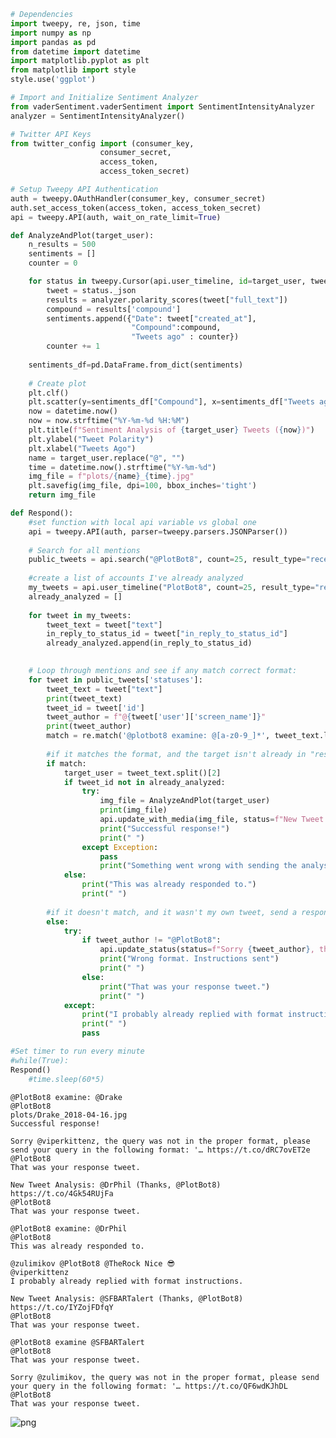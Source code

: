 

```python
# Dependencies
import tweepy, re, json, time
import numpy as np
import pandas as pd
from datetime import datetime
import matplotlib.pyplot as plt
from matplotlib import style
style.use('ggplot')

# Import and Initialize Sentiment Analyzer
from vaderSentiment.vaderSentiment import SentimentIntensityAnalyzer
analyzer = SentimentIntensityAnalyzer()

# Twitter API Keys
from twitter_config import (consumer_key, 
                    consumer_secret, 
                    access_token, 
                    access_token_secret)

# Setup Tweepy API Authentication
auth = tweepy.OAuthHandler(consumer_key, consumer_secret)
auth.set_access_token(access_token, access_token_secret)
api = tweepy.API(auth, wait_on_rate_limit=True)
```


```python
def AnalyzeAndPlot(target_user):
    n_results = 500
    sentiments = []
    counter = 0

    for status in tweepy.Cursor(api.user_timeline, id=target_user, tweet_mode="extended").items(n_results):
        tweet = status._json
        results = analyzer.polarity_scores(tweet["full_text"])
        compound = results['compound']
        sentiments.append({"Date": tweet["created_at"], 
                           "Compound":compound,
                           "Tweets ago" : counter})
        counter += 1
        
    sentiments_df=pd.DataFrame.from_dict(sentiments)
    
    # Create plot
    plt.clf()
    plt.scatter(y=sentiments_df["Compound"], x=sentiments_df["Tweets ago"])
    now = datetime.now()
    now = now.strftime("%Y-%m-%d %H:%M")
    plt.title(f"Sentiment Analysis of {target_user} Tweets ({now})")
    plt.ylabel("Tweet Polarity")
    plt.xlabel("Tweets Ago")
    name = target_user.replace("@", "")
    time = datetime.now().strftime("%Y-%m-%d")
    img_file = f"plots/{name}_{time}.jpg"
    plt.savefig(img_file, dpi=100, bbox_inches='tight')
    return img_file

```


```python
def Respond():
    #set function with local api variable vs global one
    api = tweepy.API(auth, parser=tweepy.parsers.JSONParser())
    
    # Search for all mentions
    public_tweets = api.search("@PlotBot8", count=25, result_type="recent")
    
    #create a list of accounts I've already analyzed
    my_tweets = api.user_timeline("PlotBot8", count=25, result_type="recent")
    already_analyzed = []
    
    for tweet in my_tweets:
        tweet_text = tweet["text"]
        in_reply_to_status_id = tweet["in_reply_to_status_id"]
        already_analyzed.append(in_reply_to_status_id)
    

    # Loop through mentions and see if any match correct format: 
    for tweet in public_tweets['statuses']:
        tweet_text = tweet["text"]
        print(tweet_text)
        tweet_id = tweet['id']
        tweet_author = f"@{tweet['user']['screen_name']}"
        print(tweet_author)
        match = re.match('@plotbot8 examine: @[a-z0-9_]*', tweet_text.lower())
        
        #if it matches the format, and the target isn't already in "responded" list, analyze and reply
        if match:
            target_user = tweet_text.split()[2]
            if tweet_id not in already_analyzed:
                try:
                    img_file = AnalyzeAndPlot(target_user)
                    print(img_file)
                    api.update_with_media(img_file, status=f"New Tweet Analysis: {target_user} (Thanks, {tweet_author})", in_reply_to_status_id = tweet_id)
                    print("Successful response!")
                    print(" ")
                except Exception:
                    pass
                    print("Something went wrong with sending the analysis.")
            else:
                print("This was already responded to.")
                print(" ")
                                      
        #if it doesn't match, and it wasn't my own tweet, send a response with formatting instructions
        else:
            try:
                if tweet_author != "@PlotBot8":
                    api.update_status(status=f"Sorry {tweet_author}, the query was not in the proper format, please send your query in the following format: '@PlotBot8 examine: @[screen_name to be analyzed].'", in_reply_to_status_id = tweet_id)
                    print("Wrong format. Instructions sent")
                    print(" ")
                else:
                    print("That was your response tweet.")
                    print(" ")
            except:
                print("I probably already replied with format instructions.")
                print(" ")
                pass
```


```python
#Set timer to run every minute
#while(True):
Respond()
    #time.sleep(60*5)
```

    @PlotBot8 examine: @Drake
    @PlotBot8
    plots/Drake_2018-04-16.jpg
    Successful response!
     
    Sorry @viperkittenz, the query was not in the proper format, please send your query in the following format: '… https://t.co/dRC7ovET2e
    @PlotBot8
    That was your response tweet.
     
    New Tweet Analysis: @DrPhil (Thanks, @PlotBot8) https://t.co/4Gk54RUjFa
    @PlotBot8
    That was your response tweet.
     
    @PlotBot8 examine: @DrPhil
    @PlotBot8
    This was already responded to.
     
    @zulimikov @PlotBot8 @TheRock Nice 😎
    @viperkittenz
    I probably already replied with format instructions.
     
    New Tweet Analysis: @SFBARTalert (Thanks, @PlotBot8) https://t.co/IYZojFDfqY
    @PlotBot8
    That was your response tweet.
     
    @PlotBot8 examine @SFBARTalert
    @PlotBot8
    That was your response tweet.
     
    Sorry @zulimikov, the query was not in the proper format, please send your query in the following format: '… https://t.co/QF6wdKJhDL
    @PlotBot8
    That was your response tweet.
     
    


![png](output_3_1.png)

